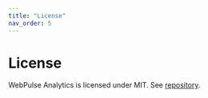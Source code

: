 ```yaml
---
title: "License"
nav_order: 5
---
```


# License

WebPulse Analytics is licensed under MIT. See [repository](https://github.com/Pinta365/WebPulseBackend/blob/main/LICENSE).
